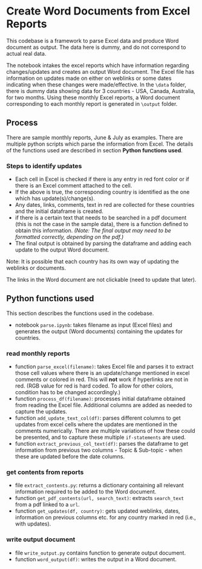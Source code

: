 # Create Word Documents from Excel Reports
This codebase is a framework to parse Excel data
and produce Word document as output. 
The data here is dummy, and do not correspond to actual real data. 

The notebook intakes the excel reports 
which have information regarding
changes/updates and creates an output Word document.
The Excel file has information on updates made on either on
weblinks or some dates indicating when these changes were
made/effective. In the `\data` folder, there is dummy data
showing data for 3 countries - USA, Canada, Australia, for two
months. Using these monthly Excel reports,
a Word document corresponding to each monthly report
is generated in `\output` folder.


## Process
There are sample monthly reports, June & July as examples.
There are multiple python scripts which parse the information
from Excel. The details of the functions used are described
in section **Python functions used**.


### Steps to identify updates
- Each cell in Excel is checked if there is any entry in red font color
or if there is an Excel comment attached to the cell.
- If the above is true, the corresponding country is identified as
the one which has update(s)/change(s).
- Any dates, links, comments, text in red are collected for these
countries and the initial dataframe is created.
- if there is a certain text that needs to be searched in a pdf
document (this is not the case in the sample data), there is a
function defined to obtain this information. 
*(Note: The final output may need to be formatted correctly, depending on the pdf.)*
- The final output is obtained by parsing the dataframe and 
adding each update to the output Word document.

Note: It is possible that each country has its own way of updating
the weblinks or documents. 

The links in the Word document are not clickable 
(need to update that later).


## Python functions used
This section describes the functions used in the codebase.
- notebook `parse.ipynb`: takes filename as input (Excel files)
and generates the output (Word documents) containing the
updates for countries.

### read monthly reports
- function `parse_excel(filename)`: takes Excel file and
parses it to extract those cell values where there is an
update/change mentioned in excel comments or colored in red.
This will **not** work if hyperlinks are not in red.
(RGB value for red is hard coded. To allow for other
colors, condition has to be changed accordingly.)
- function `process_df(filename)`: processes initial
dataframe obtained from reading the Excel file. Additional
columns are added as needed to capture the updates.
- function `add_update_text_col(df)`: parses different
columns to get updates from excel cells where the updates are
mentioned in the comments numerically. There are multiple
variations of how these could be presented, and to capture
these multiple `if-statements` are used.
- function `extract_previous_col_text(df)`: parses the dataframe
to get information from previous two columns - Topic &
Sub-topic - when these are updated before the date columns.

### get contents from reports
- file `extract_contents.py`: returns a dictionary containing
all relevant information required to be added to the 
Word document.
- function `get_pdf_contents(url, search_text)`: extracts
`search_text` from a pdf linked to a `url`.
- function `get_updates(df, country)`: gets updated weblinks,
dates, information on previous columns etc. for any country
marked in red (i.e., with updates).

### write output document
- file `write_output.py` contains function to generate output
document.
- function `word_output(df)`: writes the output in a Word document.
